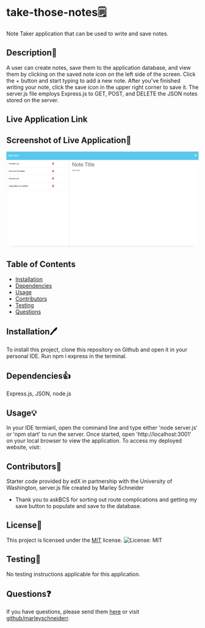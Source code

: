 # take-those-notes🗒
Note Taker application that can be used to write and save notes.

## Description📓
A user can create notes, save them to the application database, and view them by clicking on the saved note icon on the left side of the screen. Click the + button and start typing to add a new note. After you've finished writing your note, click the save icon in the upper right corner to save it. The server.js file employs Express.js to GET, POST, and DELETE the JSON notes stored on the server.

## Live Application Link


## Screenshot of Live Application📂
![alt-text](./images/notes.png)

## Table of Contents
* [Installation](#installation)
* [Dependencies](#dependencies)
* [Usage](#usage)
* [Contributors](#contributors)
* [Testing](#testing)
* [Questions](#questions)

## Installation🖊
To install this project, clone this repository on Github and open it in your personal IDE. Run npm i express in the terminal.

## Dependencies👍
Express.js, JSON, node.js

## Usage💡
In your IDE termianl, open the command line and type either 'node server.js' or 'npm start' to run the server. Once started, open 'http://localhost:3001' 
on your local browser to view the application. To access my deployed website, visit: 

## Contributors🔋
Starter code provided by edX in partnership with the University of Washington, server.js file created by Marley Schneider
- Thank you to askBCS for sorting out route complications and getting my save button to populate and save to the database.

## License🚨

This project is licensed under the [MIT](https://opensource.org/license/mit/) license. ![License: MIT](https://img.shields.io/badge/License-MIT-blue.svg)

## Testing🧪
No testing instructions applicable for this application.

## Questions❓
If you have questions, please send them [here](mailto:marleysue@gmail.com?subject=[GitHub]%20Dev%20Connect) or visit [github/marleyschneiderr](https://github.com/marleyschneiderr).